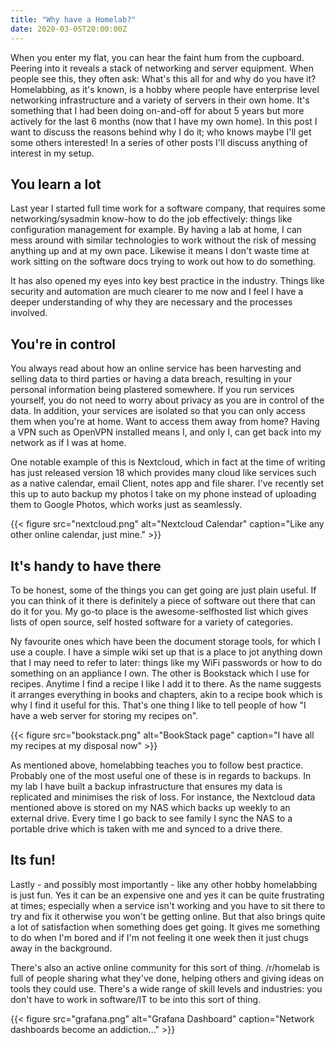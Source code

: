 ```yaml
---
title: "Why have a Homelab?"
date: 2020-03-05T20:00:00Z
---
```


When you enter my flat, you can hear the faint hum from the cupboard. Peering into it reveals a stack of networking and server equipment. When people see this, they often ask: What's this all for and why do you have it? Homelabbing, as it's known, is a hobby where people have enterprise level networking infrastructure and a variety of servers in their own home. It's something that I had been doing on-and-off for about 5 years but more actively for the last 6 months (now that I have my own home). In this post I want to discuss the reasons behind why I do it; who knows maybe I'll get some others interested! In a series of other posts I'll discuss anything of interest in my setup.

## You learn a lot

Last year I started full time work for a software company, that requires some networking/sysadmin know-how to do the job effectively: things like configuration management for example. By having a lab at home, I can mess around with similar technologies to work without the risk of messing anything up and at my own pace. Likewise it means I don't waste time at work sitting on the software docs trying to work out how to do something.

It has also opened my eyes into key best practice in the industry. Things like security and automation are much clearer to me now and I feel I have a deeper understanding of why they are necessary and the processes involved.

## You're in control

You always read about how an online service has been harvesting and selling data to third parties or having a data breach, resulting in your personal information being plastered somewhere. If you run services yourself, you do not need to worry about privacy as you are in control of the data. In addition, your services are isolated so that you can only access them when you're at home. Want to access them away from home? Having a VPN such as OpenVPN installed means I, and only I, can get back into my network as if I was at home.

One notable example of this is Nextcloud, which in fact at the time of writing has just released version 18 which provides many cloud like services such as a native calendar, email Client, notes app and file sharer. I've recently set this up to auto backup my photos I take on my phone instead of uploading them to Google Photos, which works just as seamlessly.

{{< figure src="nextcloud.png" alt="Nextcloud Calendar" caption="Like any other online calendar, just mine." >}}

## It's handy to have there

To be honest, some of the things you can get going are just plain useful. If you can think of it there is definitely a piece of software out there that can do it for you. My go-to place is the awesome-selfhosted list which gives lists of open source, self hosted software for a variety of categories.

Ny favourite ones which have been the document storage tools, for which I use a couple. I have a simple wiki set up that is a place to jot anything down that I may need to refer to later: things like my WiFi passwords or how to do something on an appliance I own. The other is Bookstack which I use for recipes. Anytime I find a recipe I like I add it to there. As the name suggests it arranges everything in books and chapters, akin to a recipe book which is why I find it useful for this. That's one thing I like to tell people of how "I have a web server for storing my recipes on".

{{< figure src="bookstack.png" alt="BookStack page" caption="I have all my recipes at my disposal now" >}}

As mentioned above, homelabbing teaches you to follow best practice. Probably one of the most useful one of these is in regards to backups. In my lab I have built a backup infrastructure that ensures my data is replicated and minimises the risk of loss. For instance, the Nextcloud data mentioned above is stored on my NAS which backs up weekly to an external drive. Every time I go back to see family I sync the NAS to a portable drive which is taken with me and synced to a drive there.

## Its fun!

Lastly - and possibly most importantly - like any other hobby homelabbing is just fun. Yes it can be an expensive one and yes it can be quite frustrating at times; especially when a service isn't working and you have to sit there to try and fix it otherwise you won't be getting online. But that also brings quite a lot of satisfaction when something does get going. It gives me something to do when I'm bored and if I'm not feeling it one week then it just chugs away in the background.

There's also an active online community for this sort of thing. /r/homelab is full of people sharing what they've done, helping others and giving ideas on tools they could use. There's a wide range of skill levels and industries: you don't have to work in software/IT to be into this sort of thing.

{{< figure src="grafana.png" alt="Grafana Dashboard" caption="Network dashboards become an addiction..." >}}
